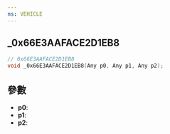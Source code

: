 ```yaml
---
ns: VEHICLE
---
```

## _0x66E3AAFACE2D1EB8

```c
// 0x66E3AAFACE2D1EB8
void _0x66E3AAFACE2D1EB8(Any p0, Any p1, Any p2);
```


## 參數
* **p0**: 
* **p1**: 
* **p2**: 

